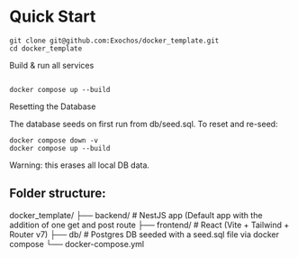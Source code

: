 # Quick Start

```# Clone repo
git clone git@github.com:Exochos/docker_template.git
cd docker_template
```

Build & run all services
```

docker compose up --build
```


Resetting the Database

The database seeds on first run from db/seed.sql.
To reset and re-seed:
```
docker compose down -v
docker compose up --build
```
Warning: this erases all local DB data.

## Folder structure:
docker_template/
├── backend/      # NestJS app (Default app with the addition of one get and post route
├── frontend/     # React (Vite + Tailwind + Router v7)
├── db/           # Postgres DB seeded with a seed.sql file via docker compose
└── docker-compose.yml
